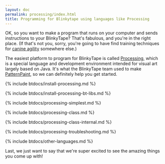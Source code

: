 ```yaml
---
layout: doc
permalink: processing/index.html
title: Programming for Blinkytape using languages like Processing
---
```

OK, so you want to make a program that runs on your computer and sends instructions to your BlinkyTape? That's fabulous, and you're in the right place. (If that's not you, sorry, you're going to have find training techniques for [canine agility](http://en.wikipedia.org/wiki/Dog_agility) somewhere else.)

The easiest platform to program for BlinkyTape is called [Processing](http://processing.org/), which is a special language and development environment intended for visual art largely based on Java. It's what the BlinkyTape team used to make [PatternPaint](/software/PatternPaint/), so we can definitely help you get started.

{% include btdocs/install-processing.md %}

{% include btdocs/install-processing-bt-libs.md %}

{% include btdocs/processing-simplest.md %}

{% include btdocs/processing-class.md %}

{% include btdocs/processing-class-internal.md %}

{% include btdocs/processing-troubleshooting.md %}

{% include btdocs/other-languages.md %}

Last, we just want to say that we're super excited to see the amazing things you come up with!
